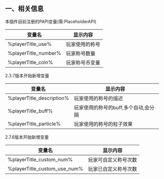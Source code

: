 <!-- docs/PlayerTitle/zh_CN/papi.md -->

## 一、相关信息
本插件目前注册的PAPI变量(需:PlaceholderAPI)

|变量名   | 显示内容  |
| ------------ | ------------ |
|  %playerTitle_use% |  玩家使用的称号 |
| %playerTitle_number%| 玩家称号数量 |
| %playerTitle_coin% | 玩家称号币变量|

2.3.7版本开始新增变量

|变量名   | 显示内容  |
| ------------ | ------------ |
| %playerTitle_description%| 玩家使用的称号的描述 |
| %playerTitle_buff%| 玩家使用的称号的buff,多个自动,会分隔 |
| %playerTitle_particle%| 玩家使用的称号的粒子效果 |

2.7.6版本开始新增变量

|变量名   | 显示内容  |
| ------------ | ------------ |
| %playerTitle_custom_num%| 玩家可自定义称号次数 |
| %playerTitle_custom_use_num%|玩家已自定义称号次数|